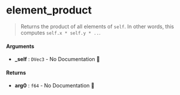 # element\_product

>  Returns the product of all elements of `self`.
>  In other words, this computes `self.x * self.y * ..`.

#### Arguments

- **\_self** : `DVec3` \- No Documentation 🚧

#### Returns

- **arg0** : `f64` \- No Documentation 🚧